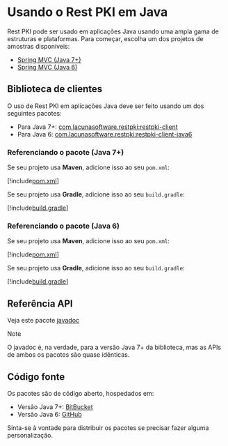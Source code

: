 ﻿# Usando o Rest PKI em Java

Rest PKI pode ser usado em aplicações Java usando uma ampla gama de estruturas e plataformas. Para começar, escolha um dos projetos de amostras disponíveis:

* [Spring MVC (Java 7+)](mvc.md)
* [Spring MVC (Java 6)](mvc-java6.md)

## Biblioteca de clientes 

O uso de Rest PKI em aplicações Java deve ser feito usando um dos seguintes pacotes:

* Para Java 7+: [com.lacunasoftware.restpki:restpki-client](https://search.maven.org/artifact/com.lacunasoftware.restpki/restpki-client)
* Para Java 6: [com.lacunasoftware.restpki:restpki-client-java6](https://search.maven.org/artifact/com.lacunasoftware.restpki/restpki-client-java6)

### Referenciando o pacote (Java 7+)

Se seu projeto usa **Maven**, adicione isso ao seu `pom.xml`:

[!include[pom.xml](../../../../includes/rest-pki/java/maven.md)] 

Se seu projeto usa **Gradle**, adicione isso ao seu `build.gradle`:

[!include[build.gradle](../../../../includes/rest-pki/java/gradle.md)] 

### Referenciando o pacote (Java 6)

Se seu projeto usa **Maven**, adicione isso ao seu `pom.xml`:

[!include[pom.xml](../../../../includes/rest-pki/java/maven-java6.md)] 

Se seu projeto usa **Gradle**, adicione isso ao seu `build.gradle`:

[!include[build.gradle](../../../../includes/rest-pki/java/gradle-java6.md)] 

## Referência API

Veja este pacote [javadoc](https://docs.lacunasoftware.com/en-us/content/javadocs/restpki-client/)

> [!NOTE]
> O javadoc é, na verdade, para a versão Java 7+ da biblioteca, mas as APIs de ambos os pacotes são quase idênticas.

## Código fonte

Os pacotes são de código aberto, hospedados em:

* Versão Java 7+: [BitBucket](https://bitbucket.org/Lacunas/restpki-java-client)
* Versão Java 6: [GitHub](https://github.com/LacunaSoftware/RestPkiJava6Client)

Sinta-se à vontade para distribuir os pacotes se precisar fazer alguma personalização.